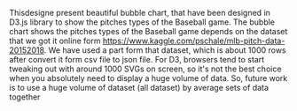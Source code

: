 
Thisdesigne present beautiful bubble chart, that have been designed in D3.js library to show the pitches types of the Baseball game.
The bubble chart shows the pitches types of the Baseball game depends on the dataset that we got it online form https://www.kaggle.com/pschale/mlb-pitch-data-20152018.
We have used a part form that dataset, which is about 1000 rows after convert it form csv file to json file. 
For D3, browsers tend to start tweaking out with around 1000 SVGs on screen, so it's not the best choice when you absolutely need to display a huge volume of data.
So, future work is to use a huge volume of dataset (all dataset) by average sets of data together
